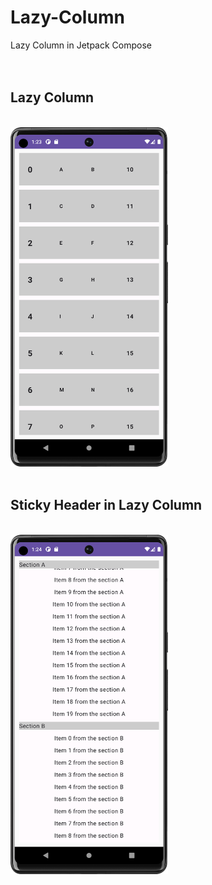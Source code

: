 # Lazy-Column
Lazy Column in Jetpack Compose
</br>
</br>
</br>
<h2>Lazy Column</h2>
</br>
<img width="50%" height="50%" src="https://github.com/KhubaibKhan4/Lazy-Column/blob/master/Screenshot_20230718_012404.png"/>
</br>
</br>
<h2>Sticky Header in Lazy Column</h2>
</br>
<img width="50%" height="50%" src="https://github.com/KhubaibKhan4/Lazy-Column/blob/master/Screenshot_20230718_012414.png"/>
